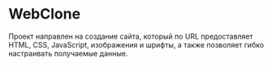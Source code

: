 # WebClone
Проект направлен на создание сайта, который по URL предоставляет HTML, CSS, JavaScript, изображения и шрифты, а также позволяет гибко настраивать получаемые данные.

<!-- TODO: Надо сделать хорошее README, добавить shield и другую информацию -->
<!-- TODO: Также нужно реализовать возможность взаимодействия через html веб сайт сделанный на GitHub Pages -->
